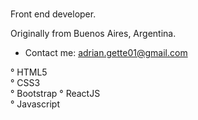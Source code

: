 ###

<!--
**adrianGette/adrianGette** is a ✨ _special_ ✨ repository because its `README.md` (this file) appears on your GitHub profile. -->
Front end developer. 

Originally from Buenos Aires, Argentina.

* Contact me: adrian.gette01@gmail.com

° HTML5  
° CSS3  
° Bootstrap 
° ReactJS  
° Javascript 
